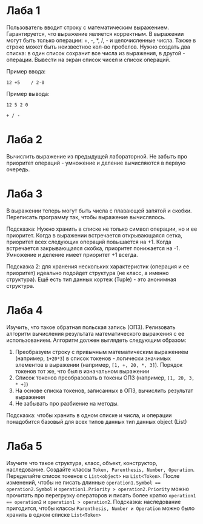 # Лаба 1

Пользователь вводит строку с математическим выражением. Гарантируется, что выражение является корректным. В выражении могут быть только операции: +, -, *, /, - и целочисленные числа. Также в строке может быть неизвестное кол-во пробелов. Нужно создать два списка: в один список сохранит все числа из выражения, в другой - операции. Вывести на экран список чисел и список операций.

Пример ввода: 

`12 +5    / 2-0`

Пример вывода:

`12 5 2 0`

`+ / -`

# Лаба 2
Вычислить выражение из предыдущей лабораторной. Не забыть про приоритет операций - умножение и деление вычисляются в первую очередь.

# Лаба 3
В выражении теперь могут быть числа с плавающей запятой и скобки. Переписать программу так, чтобы выражение вычислялось.

Подсказка: Нужно хранить в списке не только символ операции, но и ее приоритет. Когда в выражении встречается открывающаяся сетка, приоритет всех следующих операций повышается на +1. Когда встречается закрывающаяся скобка, приоритет понижается на -1. Умножение и деление имеет приоритет +1 всегда.

Подсказка 2: для хранения нескольких характеристик (операция и ее приоритет) идеально подойдет структура (не класс, а именно структура). Ещё есть тип данных кортеж (Tuple) - это анонимная структура.

# Лаба 4
Изучить, что такое обратная польская запись (ОПЗ). Релизовать алгоритм вычисления результата математического выражения с ее использованием. Алгоритм должен выглядеть следующим образом:
1. Преобразуем строку с привычным математическим выражением (например, `1+20*3`) в список токенов - логически значимых элементов в выражении (например, `[1, +, 20, *, 3]`). Порядок токенов тот же, что был в изначальном выражении
2. Список токенов преобразовать в токены ОПЗ (например, `[1, 20, 3, * +]`)
3. На основе списка токенов, записанных в ОПЗ, вычислить результат выражения
4. Не забывать про разбиение на методы.

Подсказка: чтобы хранить в одном списке и числа, и операции понадобится базовый для всех типов данных тип данных object (List<object>)

# Лаба 5
Изучите что такое структура, класс, объект, конструктор, наследование. Создайте классы `Token, Parenthesis, Number, Operation`. Переделайте список токенов с `List<object>` на `List<Token>`. После изменений, чтобы не писать длинные `operation1.Symbol == operation2.Symbol` и `operation1.Priority > operation2.Priority` можно прочитать про перегрузку операторов и писать более кратко `operation1 == operation2` и `operation1 > operation2`.
Подсказка: наследование пригодится, чтобы классы `Parenthesis, Number и Operation` можно было хранить в одном списке `List<Token>`
